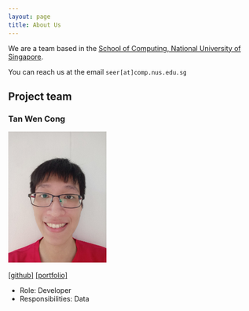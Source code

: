 ```yaml
---
layout: page
title: About Us
---
```


We are a team based in the [School of Computing, National University of Singapore](http://www.comp.nus.edu.sg).

You can reach us at the email `seer[at]comp.nus.edu.sg`

## Project team

### Tan Wen Cong

<img src="images/tanwencong.png" width="200px">

[[github]](http://github.com/tanwencong)
[[portfolio]](team/tanwencong.md)

* Role: Developer
* Responsibilities: Data